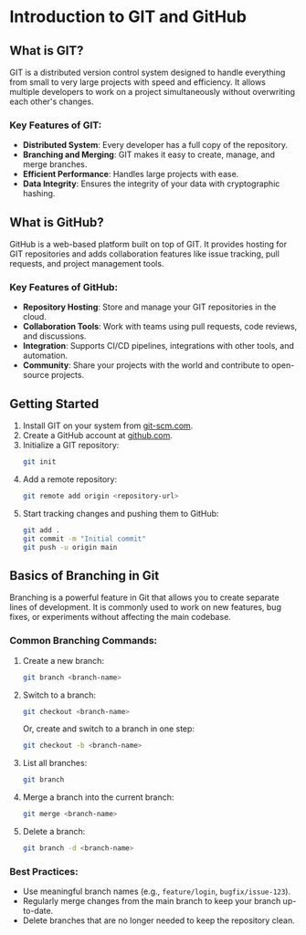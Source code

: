 # Introduction to GIT and GitHub

## What is GIT?
GIT is a distributed version control system designed to handle everything from small to very large projects with speed and efficiency. It allows multiple developers to work on a project simultaneously without overwriting each other's changes.

### Key Features of GIT:
- **Distributed System**: Every developer has a full copy of the repository.
- **Branching and Merging**: GIT makes it easy to create, manage, and merge branches.
- **Efficient Performance**: Handles large projects with ease.
- **Data Integrity**: Ensures the integrity of your data with cryptographic hashing.

## What is GitHub?
GitHub is a web-based platform built on top of GIT. It provides hosting for GIT repositories and adds collaboration features like issue tracking, pull requests, and project management tools.

### Key Features of GitHub:
- **Repository Hosting**: Store and manage your GIT repositories in the cloud.
- **Collaboration Tools**: Work with teams using pull requests, code reviews, and discussions.
- **Integration**: Supports CI/CD pipelines, integrations with other tools, and automation.
- **Community**: Share your projects with the world and contribute to open-source projects.

## Getting Started
1. Install GIT on your system from [git-scm.com](https://git-scm.com/).
2. Create a GitHub account at [github.com](https://github.com/).
3. Initialize a GIT repository:
   ```bash
   git init
   ```
4. Add a remote repository:
   ```bash
   git remote add origin <repository-url>
   ```
5. Start tracking changes and pushing them to GitHub:
   ```bash
   git add .
   git commit -m "Initial commit"
   git push -u origin main
   ```

## Basics of Branching in Git
Branching is a powerful feature in Git that allows you to create separate lines of development. It is commonly used to work on new features, bug fixes, or experiments without affecting the main codebase.

### Common Branching Commands:
1. Create a new branch:
   ```bash
   git branch <branch-name>
   ```
2. Switch to a branch:
   ```bash
   git checkout <branch-name>
   ```
   Or, create and switch to a branch in one step:
   ```bash
   git checkout -b <branch-name>
   ```
3. List all branches:
   ```bash
   git branch
   ```
4. Merge a branch into the current branch:
   ```bash
   git merge <branch-name>
   ```
5. Delete a branch:
   ```bash
   git branch -d <branch-name>
   ```

### Best Practices:
- Use meaningful branch names (e.g., `feature/login`, `bugfix/issue-123`).
- Regularly merge changes from the main branch to keep your branch up-to-date.
- Delete branches that are no longer needed to keep the repository clean.


